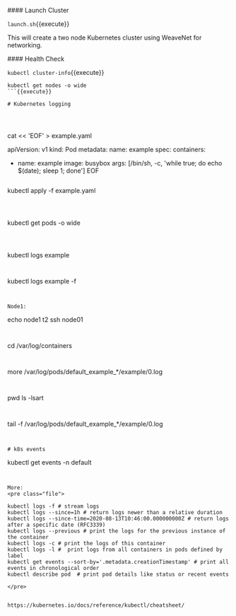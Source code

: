 #### Launch Cluster

`launch.sh`{{execute}}

This will create a two node Kubernetes cluster using WeaveNet for networking.

#### Health Check

`
kubectl cluster-info
`{{execute}}



```
kubectl get nodes -o wide
```{{execute}}

# Kubernetes logging




```
cat << 'EOF' > example.yaml

apiVersion: v1
kind: Pod
metadata:
  name: example
spec:
  containers:
  - name: example
    image: busybox
    args: [/bin/sh, -c, 'while true; do echo $(date); sleep 1; done']
EOF

```{{execute}}

```
kubectl apply -f example.yaml
```{{execute}}



```
kubectl get pods -o wide
```{{execute}}



```
kubectl logs example
```{{execute}}


```
kubectl logs example -f
```{{execute}}


Node1:

```
echo node1 t2
ssh node01
```{{execute T2}}


```
cd /var/log/containers
```{{execute T2}}


```
more /var/log/pods/default_example_*/example/0.log
```{{execute T2}}


```
pwd
ls -lsart
```{{execute T2}}


```
tail -f /var/log/pods/default_example_*/example/0.log
```{{execute T2}}


# k8s events

```
kubectl get events -n default
```{{execute}}


More:
<pre class="file">

kubectl logs -f # stream logs
kubectl logs --since=1h # return logs newer than a relative duration
kubectl logs --since-time=2020-08-13T10:46:00.000000000Z # return logs after a specific date (RFC3339)
kubectl logs --previous # print the logs for the previous instance of the container
kubectl logs -c # print the logs of this container
kubectl logs -l #  print logs from all containers in pods defined by label
kubectl get events --sort-by='.metadata.creationTimestamp' # print all events in chronological order
kubectl describe pod  # print pod details like status or recent events

</pre>


https://kubernetes.io/docs/reference/kubectl/cheatsheet/

